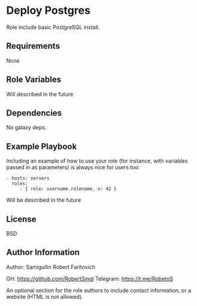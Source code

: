 Deploy Postgres
===============

Role include basic PostgreSQL install.

Requirements
------------

None

Role Variables
--------------

Will described in the future

Dependencies
------------

No galaxy deps.

Example Playbook
----------------

Including an example of how to use your role (for instance, with variables passed in as parameters) is always nice for users too:

    - hosts: servers
      roles:
         - { role: username.rolename, x: 42 }

Will be described in the future

License
-------

BSD

Author Information
------------------

Author: Samigullin Robert Faritovich

GH: https://github.com/RobertSmgl
Telegram: https://t.me/RobetoS

An optional section for the role authors to include contact information, or a website (HTML is not allowed).
